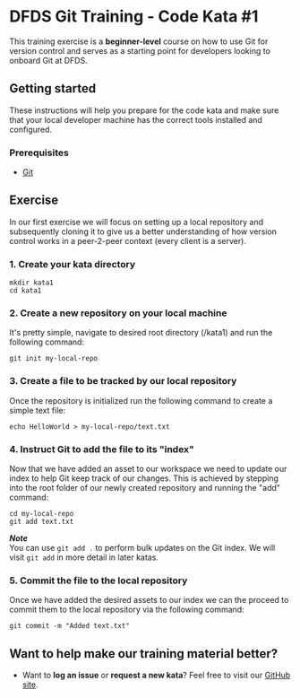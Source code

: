 DFDS Git Training - Code Kata #1
======================================

This training exercise is a **beginner-level** course on how to use Git for version control and serves as a starting point for developers looking to onboard Git at DFDS.


## Getting started

These instructions will help you prepare for the code kata and make sure that your local developer machine has the correct tools installed and configured.


### Prerequisites

* [Git](https://git-scm.com/downloads)


## Exercise

In our first exercise we will focus on setting up a local repository and subsequently cloning it to give us a better understanding of how version control works in a peer-2-peer context (every client is a server).


### 1. Create your kata directory
`mkdir kata1`<br/>
`cd kata1`


### 2. Create a new repository on your local machine
It's pretty simple, navigate to desired root directory (/kata1) and run the following command:

```
git init my-local-repo
```


### 3. Create a file to be tracked by our local repository
Once the repository is initialized run the following command to create a simple text file:

```
echo HelloWorld > my-local-repo/text.txt
```


### 4. Instruct Git to add the file to its "index"
Now that we have added an asset to our workspace we need to update our index to help Git keep track of our changes. This is achieved by stepping into the root folder of our newly created repository and running the "add" command:

```
cd my-local-repo
git add text.txt
```

***Note*** <br/>
You can use `git add .` to perform bulk updates on the Git index. We will visit `git add` in more detail in later katas.


### 5. Commit the file to the local repository
Once we have added the desired assets to our index we can the proceed to commit them to the local repository via the following command:

```
git commit -m "Added text.txt"
```


## Want to help make our training material better?

 * Want to **log an issue** or **request a new kata**? Feel free to visit our [GitHub site](https://github.com/dfds/ded-dojo/issues).
